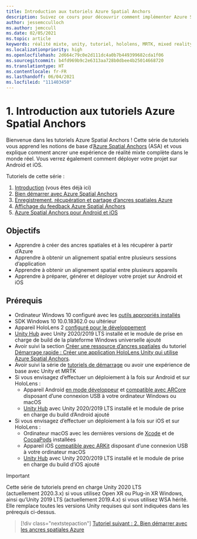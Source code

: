 ```yaml
---
title: Introduction aux tutoriels Azure Spatial Anchors
description: Suivez ce cours pour découvrir comment implémenter Azure Spatial Anchors dans une application de réalité mixte.
author: jessemcculloch
ms.author: jemccull
ms.date: 02/05/2021
ms.topic: article
keywords: réalité mixte, unity, tutoriel, hololens, MRTK, mixed reality toolkit, UWP, ancres spatiales Azure, ios, android, Windows 10, ARCore, macOS, prise en charge de build Android, ARKit
ms.localizationpriority: high
ms.openlocfilehash: 2d664c79c0e2d111dc4a0b7b449399682cda1f06
ms.sourcegitcommit: b4fd969b9c2e6313aa728b0dbee4b25014668720
ms.translationtype: HT
ms.contentlocale: fr-FR
ms.lasthandoff: 06/04/2021
ms.locfileid: "111403450"
---
```

# <a name="1-introduction-to-the-azure-spatial-anchors-tutorials"></a>1. Introduction aux tutoriels Azure Spatial Anchors

Bienvenue dans les tutoriels Azure Spatial Anchors ! Cette série de tutoriels vous apprend les notions de base d’<a href="https://azure.microsoft.com/services/spatial-anchors" target="_blank">Azure Spatial Anchors</a> (ASA) et vous explique comment ancrer une expérience de réalité mixte complète dans le monde réel. Vous verrez également comment déployer votre projet sur Android et iOS.

Tutoriels de cette série :

1. [Introduction](mr-learning-asa-01.md) (vous êtes déjà ici)
2. [Bien démarrer avec Azure Spatial Anchors](mr-learning-asa-02.md)
3. [Enregistrement, récupération et partage d’ancres spatiales Azure](mr-learning-asa-03.md)
4. [Affichage du feedback Azure Spatial Anchors](mr-learning-asa-04.md)
5. [Azure Spatial Anchors pour Android et iOS](mr-learning-asa-05.md)

## <a name="objectives"></a>Objectifs

* Apprendre à créer des ancres spatiales et à les récupérer à partir d’Azure
* Apprendre à obtenir un alignement spatial entre plusieurs sessions d’application
* Apprendre à obtenir un alignement spatial entre plusieurs appareils
* Apprendre à préparer, générer et déployer votre projet sur Android et iOS

## <a name="prerequisites"></a>Prérequis

* Ordinateur Windows 10 configuré avec les [outils appropriés installés](../../install-the-tools.md)
* SDK Windows 10 10.0.18362.0 ou ultérieur
* Appareil HoloLens 2 [configuré pour le développement](../../platform-capabilities-and-apis/using-visual-studio.md#enabling-developer-mode)
* <a href="https://docs.unity3d.com/Manual/GettingStartedInstallingHub.html" target="_blank">Unity Hub</a> avec Unity 2020/2019 LTS installé et le module de prise en charge de build de la plateforme Windows universelle ajouté
* Avoir suivi la section [Créer une ressource d’ancres spatiales](/azure/spatial-anchors/quickstarts/get-started-unity-hololens#create-a-spatial-anchors-resource) du tutoriel [Démarrage rapide : Créer une application HoloLens Unity qui utilise Azure Spatial Anchors](/azure/spatial-anchors/quickstarts/get-started-unity-hololens).
* Avoir suivi la série de [tutoriels de démarrage](mr-learning-base-01.md) ou avoir une expérience de base avec Unity et MRTK
* Si vous envisagez d’effectuer un déploiement à la fois sur Android et sur HoloLens :
  * Appareil Android <a href="https://developer.android.com/studio/debug/dev-options" target="_blank">en mode développeur</a> et <a href="https://developers.google.com/ar/discover/supported-devices" target="_blank">compatible avec ARCore</a> disposant d’une connexion USB à votre ordinateur Windows ou macOS
  * <a href="https://docs.unity3d.com/Manual/GettingStartedInstallingHub.html" target="_blank">Unity Hub</a> avec Unity 2020/2019 LTS installé et le module de prise en charge du build d’Android ajouté
* Si vous envisagez d’effectuer un déploiement à la fois sur iOS et sur HoloLens :
  * Ordinateur macOS avec les dernières versions de <a href="https://geo.itunes.apple.com/us/app/xcode/id497799835?mt=12" target="_blank">Xcode</a> et de <a href="https://cocoapods.org" target="_blank">CocoaPods</a> installées
  * Appareil iOS <a href="https://developer.apple.com/documentation/arkit/verifying_device_support_and_user_permission" target="_blank">compatible avec ARKit</a> disposant d’une connexion USB à votre ordinateur macOS
  * <a href="https://docs.unity3d.com/Manual/GettingStartedInstallingHub.html" target="_blank">Unity Hub</a> avec Unity 2020/2019 LTS installé et le module de prise en charge du build d’iOS ajouté

> [!Important]
> Cette série de tutoriels prend en charge Unity 2020 LTS (actuellement 2020.3.x) si vous utilisez Open XR ou Plug-in XR Windows, ainsi qu’Unity 2019 LTS (actuellement 2019.4.x) si vous utilisez WSA hérité. Elle remplace toutes les versions Unity requises qui sont indiquées dans les prérequis ci-dessus.

> [!div class="nextstepaction"]
> [Tutoriel suivant : 2. Bien démarrer avec les ancres spatiales Azure](mr-learning-asa-02.md)
